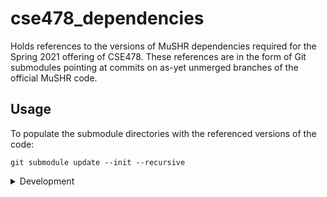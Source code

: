 # cse478_dependencies

Holds references to the versions of MuSHR dependencies required for the Spring 2021 offering of CSE478. These references are in the form of Git submodules pointing at commits on as-yet unmerged branches of the official MuSHR code.

## Usage

To populate the submodule directories with the referenced versions of the code:
    
    git submodule update --init --recursive

<details>

<summary>Development</summary>

Each submodule is tracking a branch, so you can bump all submodules to the tip of their remote branches with:

    git submodule update --recursive --remote

The updated references can then be commited.

</details>
